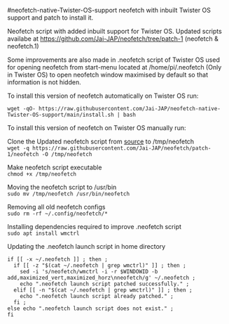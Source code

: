 #neofetch-native-Twister-OS-support
neofetch with inbuilt Twister OS support and patch to install it.


Neofetch script with added inbuilt support for Twister OS. Updated scripts availabe at https://github.com/Jai-JAP/neofetch/tree/patch-1 (neofetch & neofetch.1)

Some improvements are also made in .neofetch script of Twister OS used for opening neofetch from start-menu located at /home/pi/.neofetch (Only in Twister OS) to open neofetch window maximised by default so that information is not hidden.

To install this version of neofetch automatically on Twister OS run:  

`wget -qO- https://raw.githubusercontent.com/Jai-JAP/neofetch-native-Twister-OS-support/main/install.sh | bash`

To install this version of neofetch on Twister OS manually run:

Clone the Updated neofetch script from [source](https://raw.githubusercontent.com/Jai-JAP/neofetch/patch-1/neofetch) to /tmp/neofetch  
`wget -q https://raw.githubusercontent.com/Jai-JAP/neofetch/patch-1/neofetch -O /tmp/neofetch`

Make neofetch script executable  
`chmod +x /tmp/neofetch`

Moving the neofetch script to /usr/bin  
`sudo mv /tmp/neofetch /usr/bin/neofetch`

Removing all old neofetch configs  
`sudo rm -rf ~/.config/neofetch/*`

Installing dependencies required to improve .neofetch script  
`sudo apt install wmctrl`

Updating the .neofetch launch script in home directory
```
if [[ -x ~/.neofetch ]] ; then ;
  if [[ -z "$(cat ~/.neofetch | grep wmctrl)" ]] ; then ;
    sed -i 's/neofetch/wmctrl -i -r $WINDOWID -b add,maximized_vert,maximized_horz\nneofetch/g' ~/.neofetch ; 
    echo ".neofetch launch script patched successfully." ;
  elif [[ -n "$(cat ~/.neofetch | grep wmctrl)" ]] ; then ;
    echo ".neofetch launch script already patched." ;
  fi ;
else echo ".neofetch launch script does not exist." ;
fi
```
